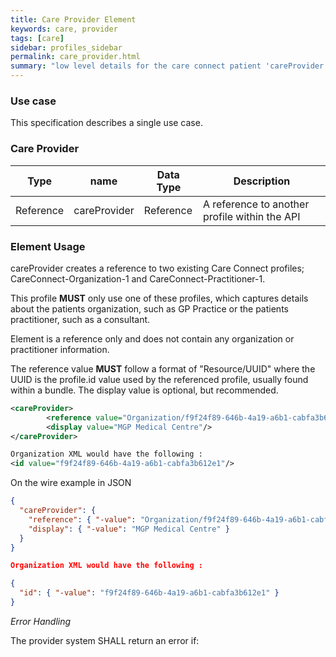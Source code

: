 ```yaml
---
title: Care Provider Element
keywords: care, provider
tags: [care]
sidebar: profiles_sidebar
permalink: care_provider.html
summary: "low level details for the care connect patient 'careProvider' element"
---
```

### Use case ###

This specification describes a single use case. 

### Care Provider ###

|Type|name|Data Type|Description|
| ------------- | ------------- | ------------- | ------------- |
| Reference| careProvider| Reference | A reference to another profile within the API|


### Element Usage ###

careProvider creates a reference to two existing Care Connect profiles; CareConnect-Organization-1 and CareConnect-Practitioner-1.

This profile **MUST** only use one of these profiles, which captures details about the patients organization, such as GP Practice or the patients practitioner, such as a consultant.

Element is a reference only and does not contain any organization or practitioner information.

The reference value **MUST** follow a format of "Resource/UUID" where the UUID is the profile.id value used by the referenced profile, usually found within a bundle. The display value is optional, but recommended.

```xml
<careProvider>
		<reference value="Organization/f9f24f89-646b-4a19-a6b1-cabfa3b612e1"/>
		<display value="MGP Medical Centre"/>
</careProvider>

Organization XML would have the following :
<id value="f9f24f89-646b-4a19-a6b1-cabfa3b612e1"/>
```

On the wire example in JSON

```json
{
  "careProvider": {
    "reference": { "-value": "Organization/f9f24f89-646b-4a19-a6b1-cabfa3b612e1" },
    "display": { "-value": "MGP Medical Centre" }
  }
}

Organization XML would have the following :

{
  "id": { "-value": "f9f24f89-646b-4a19-a6b1-cabfa3b612e1" }
}
```

*Error Handling*

The provider system SHALL return an error if:







